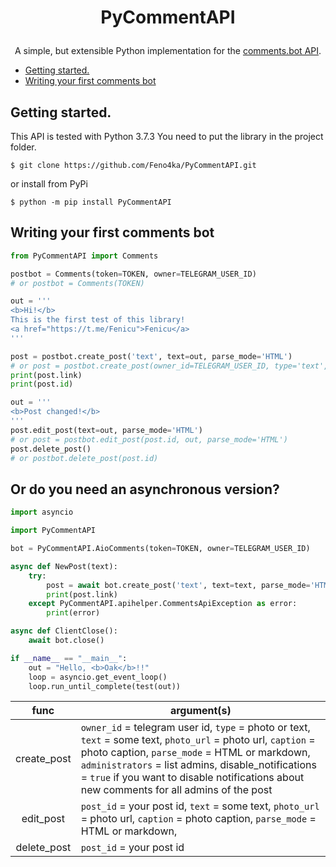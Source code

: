 # <p align="center">PyCommentAPI

<p align="center">A simple, but extensible Python implementation for the <a href="https://telegra.ph/Comments-API-11-29">comments.bot API</a>.


  * [Getting started.](#getting-started)
  * [Writing your first comments bot](#writing-your-first-comments-bot)

## Getting started.

This API is tested with Python 3.7.3
You need to put the library in the project folder.
```
$ git clone https://github.com/Feno4ka/PyCommentAPI.git
```
or install from PyPi
```
$ python -m pip install PyCommentAPI
```

## Writing your first comments bot
```python
from PyCommentAPI import Comments

postbot = Comments(token=TOKEN, owner=TELEGRAM_USER_ID)
# or postbot = Comments(TOKEN)

out = '''
<b>Hi!</b>
This is the first test of this library!
<a href="https://t.me/Fenicu">Fenicu</a>
'''

post = postbot.create_post('text', text=out, parse_mode='HTML')
# or post = postbot.create_post(owner_id=TELEGRAM_USER_ID, type='text', text=out, parse_mode='HTML')
print(post.link)
print(post.id)

out = '''
<b>Post changed!</b>
'''
post.edit_post(text=out, parse_mode='HTML')
# or post = postbot.edit_post(post.id, out, parse_mode='HTML')
post.delete_post()
# or postbot.delete_post(post.id)
```

## Or do you need an asynchronous version?

```python
import asyncio

import PyCommentAPI

bot = PyCommentAPI.AioComments(token=TOKEN, owner=TELEGRAM_USER_ID)

async def NewPost(text):
    try:
        post = await bot.create_post('text', text=text, parse_mode='HTML')
        print(post.link)
    except PyCommentAPI.apihelper.CommentsApiException as error:
        print(error)

async def ClientClose():
    await bot.close()

if __name__ == "__main__":
    out = "Hello, <b>Oak</b>!!"
    loop = asyncio.get_event_loop()
    loop.run_until_complete(test(out))
```

|func|argument(s)|
|:---:|---|
|create_post|`owner_id` = telegram user id, `type` = photo or text, `text` = some text, `photo_url` = photo url, `caption` = photo caption, `parse_mode` = HTML or markdown, `administrators` = list admins, disable_notifications = `true` if you want to disable notifications about new comments for all admins of the post|
|edit_post|`post_id` = your post id, `text` = some text, `photo_url` = photo url, `caption` = photo caption, `parse_mode` = HTML or markdown,|
|delete_post|`post_id` = your post id|